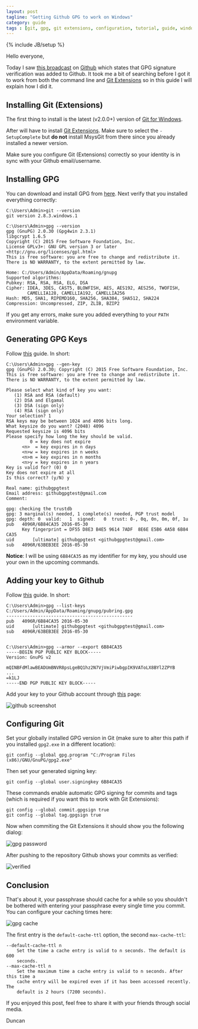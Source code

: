 ```yaml
---
layout: post
tagline: "Getting Github GPG to work on Windows"
category: guide
tags : [git, gpg, git extensions, configuration, tutorial, guide, windows]
---
```

{% include JB/setup %}

Hello everyone,

Today I saw [this broadcast](https://github.com/blog/2144-gpg-signature-verification) on [Github](https://github.com) which states that GPG signature verification was added to Github. It took me a bit of searching before I got it to work from both the command line and [Git Extensions](https://gitextensions.github.io) so in this guide I will explain how I did it.

## Installing Git (Extensions)

The first thing to install is the latest (v2.0.0+) version of [Git for Windows](https://git-for-windows.github.io).

After will have to install [Git Extensions](https://github.com/gitextensions/gitextensions/releases). Make sure to select the `-SetupComplete` but **do not** install MsysGit from there since you already installed a newer version.

Make sure you configure Git (Extensions) correctly so your identity is in sync with your Github email/username.

## Installing GPG

You can download and install GPG from [here](https://www.gpg4win.org/download.html). Next verify that you installed everything correctly:

```
C:\Users\Admin>git --version
git version 2.8.3.windows.1

C:\Users\Admin>gpg --version
gpg (GnuPG) 2.0.30 (Gpg4win 2.3.1)
libgcrypt 1.6.5
Copyright (C) 2015 Free Software Foundation, Inc.
License GPLv3+: GNU GPL version 3 or later <http://gnu.org/licenses/gpl.html>
This is free software: you are free to change and redistribute it.
There is NO WARRANTY, to the extent permitted by law.

Home: C:/Users/Admin/AppData/Roaming/gnupg
Supported algorithms:
Pubkey: RSA, RSA, RSA, ELG, DSA
Cipher: IDEA, 3DES, CAST5, BLOWFISH, AES, AES192, AES256, TWOFISH,
        CAMELLIA128, CAMELLIA192, CAMELLIA256
Hash: MD5, SHA1, RIPEMD160, SHA256, SHA384, SHA512, SHA224
Compression: Uncompressed, ZIP, ZLIB, BZIP2
```

If you get any errors, make sure you added everything to your `PATH` environment variable.

## Generating GPG Keys

Follow [this](https://help.github.com/articles/generating-a-new-gpg-key) guide. In short:

```
C:\Users\Admin>gpg --gen-key
gpg (GnuPG) 2.0.30; Copyright (C) 2015 Free Software Foundation, Inc.
This is free software: you are free to change and redistribute it.
There is NO WARRANTY, to the extent permitted by law.

Please select what kind of key you want:
   (1) RSA and RSA (default)
   (2) DSA and Elgamal
   (3) DSA (sign only)
   (4) RSA (sign only)
Your selection? 1
RSA keys may be between 1024 and 4096 bits long.
What keysize do you want? (2048) 4096
Requested keysize is 4096 bits
Please specify how long the key should be valid.
         0 = key does not expire
      <n>  = key expires in n days
      <n>w = key expires in n weeks
      <n>m = key expires in n months
      <n>y = key expires in n years
Key is valid for? (0) 0
Key does not expire at all
Is this correct? (y/N) y

Real name: githubgpgtest
Email address: githubgpgtest@gmail.com
Comment:

gpg: checking the trustdb
gpg: 3 marginal(s) needed, 1 complete(s) needed, PGP trust model
gpg: depth: 0  valid:   1  signed:   0  trust: 0-, 0q, 0n, 0m, 0f, 1u
pub   4096R/6B84CA35 2016-05-30
      Key fingerprint = DF55 D8E3 B4E5 9614 7ADF  8E6E E5B6 4A58 6B84 CA35
uid       [ultimate] githubgpgtest <githubgpgtest@gmail.com>
sub   4096R/63BEB3EE 2016-05-30
```

**Notice**: I will be using `6B84CA35` as my identifier for my key, you should use your own in the upcoming commands.

## Adding your key to Github

Follow [this](https://help.github.com/articles/adding-a-new-gpg-key-to-your-github-account) guide. In short:

```
C:\Users\Admin>gpg --list-keys
C:/Users/Admin/AppData/Roaming/gnupg/pubring.gpg
------------------------------------------------
pub   4096R/6B84CA35 2016-05-30
uid       [ultimate] githubgpgtest <githubgpgtest@gmail.com>
sub   4096R/63BEB3EE 2016-05-30


C:\Users\Admin>gpg --armor --export 6B84CA35
-----BEGIN PGP PUBLIC KEY BLOCK-----
Version: GnuPG v2

mQINBFdMlawBEADUmBNVR8psLgeBQ1hz2N7VjVmiPiwbgpIK9VAToLX8BYl2ZPYB
...
=k1LJ
-----END PGP PUBLIC KEY BLOCK-----
```

Add your key to your Github account through [this](https://github.com/settings/keys) page:

![github screenshot](https://i.imgur.com/1C6SKwz.png) 

## Configuring Git

Set your globally installed GPG version in Git (make sure to alter this path if you installed `gpg2.exe` in a different location):

```
git config --global gpg.program "C:/Program Files (x86)/GNU/GnuPG/gpg2.exe"
```

Then set your generated signing key:

```
git config --global user.signingkey 6B84CA35
```

These commands enable automatic GPG signing for commits and tags (which is required if you want this to work with Git Extensions):

```
git config --global commit.gpgsign true
git config --global tag.gpgsign true
```

Now when commiting the Git Extensions it should show you the following dialog:

![gpg password](https://i.imgur.com/3VdRMSg.png)

After pushing to the repository Github shows your commits as verified:

![verified](https://i.imgur.com/LcZ9qIO.png)

## Conclusion

That's about it, your passphrase should cache for a while so you shouldn't be bothered with entering your passphrase every single time you commit. You can configure your caching times here:

![gpg cache](https://i.imgur.com/TMT2T9t.png)

The first entry is the `default-cache-ttl` option, the second `max-cache-ttl`:

```
--default-cache-ttl n
    Set the time a cache entry is valid to n seconds. The default is 600
    seconds.
--max-cache-ttl n
    Set the maximum time a cache entry is valid to n seconds. After this time a
    cache entry will be expired even if it has been accessed recently. The
    default is 2 hours (7200 seconds).
```

If you enjoyed this post, feel free to share it with your friends through social media.

Duncan